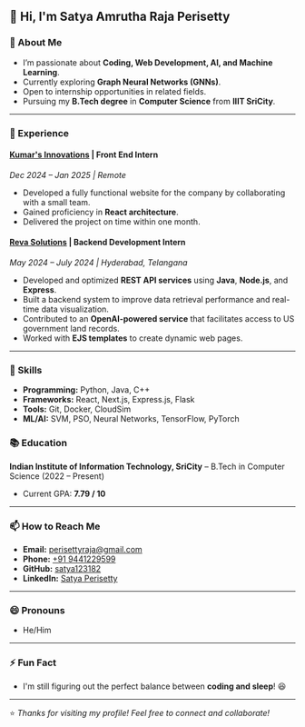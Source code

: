 ## 👋 Hi, I'm Satya Amrutha Raja Perisetty  

### 👀 About Me  
- I’m passionate about **Coding, Web Development, AI, and Machine Learning**.  
- Currently exploring **Graph Neural Networks (GNNs)**.  
- Open to internship opportunities in related fields.  
- Pursuing my **B.Tech degree** in **Computer Science** from **IIIT SriCity**.  

---

### 💼 Experience  
#### [Kumar's Innovations](https://drive.google.com/file/d/1fzCAiB1yMKQOGtoPKl8F8lrPBjUqqnep/view?usp=sharing) | Front End Intern  
*Dec 2024 – Jan 2025 | Remote*  
- Developed a fully functional website for the company by collaborating with a small team.  
- Gained proficiency in **React architecture**.  
- Delivered the project on time within one month.  

#### [Reva Solutions](https://drive.google.com/file/d/19klG1wwDaQkwsPN_xl8wr29NaG5HRuoj/view?usp=drive_link) | Backend Development Intern  
*May 2024 – July 2024 | Hyderabad, Telangana*  
- Developed and optimized **REST API services** using **Java**, **Node.js**, and **Express**.  
- Built a backend system to improve data retrieval performance and real-time data visualization.  
- Contributed to an **OpenAI-powered service** that facilitates access to US government land records.  
- Worked with **EJS templates** to create dynamic web pages.  

---

### 💼 Skills  
- **Programming:** Python, Java, C++  
- **Frameworks:** React, Next.js, Express.js, Flask  
- **Tools:** Git, Docker, CloudSim  
- **ML/AI:** SVM, PSO, Neural Networks, TensorFlow, PyTorch  

### 📚 Education  
**Indian Institute of Information Technology, SriCity** – B.Tech in Computer Science (2022 – Present)  
- Current GPA: **7.79 / 10**  

---

### 📫 How to Reach Me  
- **Email:** [perisettyraja@gmail.com](mailto:perisettyraja@gmail.com)  
- **Phone:** [+91 9441229599](tel:+919441229599)  
- **GitHub:** [satya123182](https://github.com/satya123182)  
- **LinkedIn:** [Satya Perisetty](https://www.linkedin.com/in/satya-perisetty-8410aa262)  

---

### 😄 Pronouns  
- He/Him  

---

### ⚡ Fun Fact  
- I'm still figuring out the perfect balance between **coding and sleep**! 😆  

---

⭐️ *Thanks for visiting my profile! Feel free to connect and collaborate!*  
